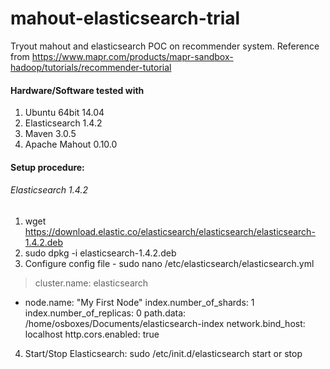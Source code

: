# mahout-elasticsearch-trial
Tryout mahout and elasticsearch POC on recommender system. Reference from <a href="https://www.mapr.com/products/mapr-sandbox-hadoop/tutorials/recommender-tutorial">https://www.mapr.com/products/mapr-sandbox-hadoop/tutorials/recommender-tutorial</a>

#### Hardware/Software tested with
1. Ubuntu 64bit 14.04
2. Elasticsearch 1.4.2
3. Maven 3.0.5
4. Apache Mahout 0.10.0

#### Setup procedure:
###### Elasticsearch 1.4.2
  1. wget https://download.elastic.co/elasticsearch/elasticsearch/elasticsearch-1.4.2.deb
  2. sudo dpkg -i elasticsearch-1.4.2.deb
  3. Configure config file - sudo nano /etc/elasticsearch/elasticsearch.yml
  > cluster.name: elasticsearch
  - node.name: "My First Node"
    index.number_of_shards: 1
    index.number_of_replicas: 0
    path.data: /home/osboxes/Documents/elasticsearch-index
    network.bind_host: localhost
    http.cors.enabled: true

  4. Start/Stop Elasticsearch: sudo /etc/init.d/elasticsearch start or stop 
